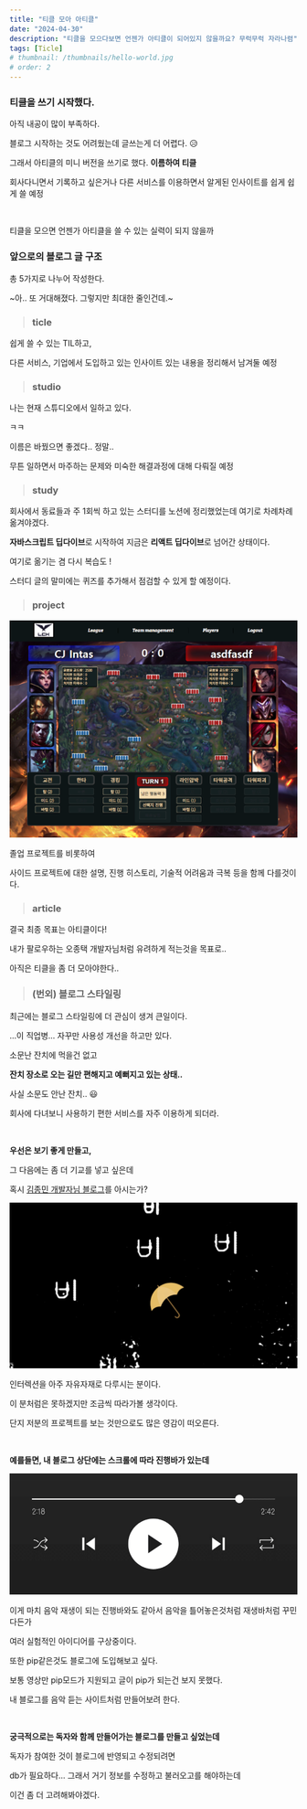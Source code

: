 ```yaml
---
title: "티클 모아 아티클"
date: "2024-04-30"
description: "티클을 모으다보면 언젠가 아티클이 되어있지 않을까요? 무럭무럭 자라나렴"
tags: [Ticle]
# thumbnail: /thumbnails/hello-world.jpg
# order: 2
---
```


### 티클을 쓰기 시작했다.

아직 내공이 많이 부족하다.

블로그 시작하는 것도 어려웠는데 글쓰는게 더 어렵다. 😥

그래서 아티클의 미니 버전을 쓰기로 했다. **이름하여 티클**

회사다니면서 기록하고 싶은거나 다른 서비스를 이용하면서 알게된 인사이트를 쉽게 쉽게 쓸 예정

<br />

티클을 모으면 언젠가 아티클을 쓸 수 있는 실력이 되지 않을까

### 앞으로의 블로그 글 구조

총 5가지로 나누어 작성한다.

~아.. 또 거대해졌다. 그렇지만 최대한 줄인건데.~

> ### ticle

쉽게 쓸 수 있는 TIL하고,

다른 서비스, 기업에서 도입하고 있는 인사이트 있는 내용을 정리해서 남겨둘 예정

> ### studio

나는 현재 스튜디오에서 일하고 있다.

ㅋㅋ

이름은 바꿨으면 좋겠다.. 정말..

무튼 일하면서 마주하는 문제와 미숙한 해결과정에 대해 다뤄질 예정

> ### study

회사에서 동료들과 주 1회씩 하고 있는 스터디를 노션에 정리했었는데 여기로 차례차례 옮겨야겠다.

**자바스크립트 딥다이브**로 시작하여 지금은 **리액트 딥다이브**로 넘어간 상태이다.

여기로 옮기는 겸 다시 복습도 !

스터디 글의 말미에는 퀴즈를 추가해서 점검할 수 있게 할 예정이다.

> ### project

<img src="./img/24-04-30-2.png" alt="Lck esports manager"/>

졸업 프로젝트를 비롯하여

사이드 프로젝트에 대한 설명, 진행 히스토리, 기술적 어려움과 극복 등을 함께 다를것이다.

> ### article

결국 최종 목표는 아티클이다!

내가 팔로우하는 오종택 개발자님처럼 유려하게 적는것을 목표로..

아직은 티클을 좀 더 모아야한다..

> ### (번외) 블로그 스타일링

최근에는 블로그 스타일링에 더 관심이 생겨 큰일이다.

...이 직업병... 자꾸만 사용성 개선을 하고만 있다.

소문난 잔치에 먹을건 없고

**잔치 장소로 오는 길만 편해지고 예뻐지고 있는 상태..**

사실 소문도 안난 잔치.. 😃

회사에 다녀보니 사용하기 편한 서비스를 자주 이용하게 되더라.

<br/>

**우선은 보기 좋게 만들고,**

그 다음에는 좀 더 기교를 넣고 싶은데

혹시 [김종민 개발자님 블로그](https://blog.cmiscm.com/?page_id=5945)를 아시는가?

<img src="./img/24-04-30-1.png" alt="Cmiscm project"/>

인터렉션을 아주 자유자재로 다루시는 분이다.

이 분처럼은 못하겠지만 조금씩 따라가볼 생각이다.

단지 저분의 프로젝트를 보는 것만으로도 많은 영감이 떠오른다.

<br/>

**예를들면, 내 블로그 상단에는 스크롤에 따라 진행바가 있는데**

<img src="./img/24-04-30-4.png" alt="Youtube music playbar"/>

이게 마치 음악 재생이 되는 진행바와도 같아서 음악을 틀어놓은것처럼 재생바처럼 꾸민다든가

여러 실험적인 아이디어를 구상중이다.

또한 pip같은것도 블로그에 도입해보고 싶다.

보통 영상만 pip모드가 지원되고 글이 pip가 되는건 보지 못했다.

내 블로그를 음악 듣는 사이트처럼 만들어보려 한다.

<br/>

**궁극적으로는 독자와 함께 만들어가는 블로그를 만들고 싶었는데**

독자가 참여한 것이 블로그에 반영되고 수정되려면

db가 필요하다... 그래서 거기 정보를 수정하고 불러오고를 해야하는데

이건 좀 더 고려해봐야겠다.
